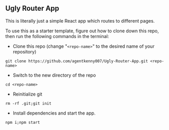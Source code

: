 ## Ugly Router App

This is literally just a simple React app which routes to different pages.

To use this as a starter template, figure out how to clone down this repo, then run the following commands in the terminal:
* Clone this repo (change "`<repo-name>`" to the desired name of your repository)
```
git clone https://github.com/agentkenny007/Ugly-Router-App.git <repo-name>
```
* Switch to the new directory of the repo
```
cd <repo-name>
```
* Reinitialize git
```
rm -rf .git;git init
```
* Install dependencies and start the app.
```
npm i;npm start
```
